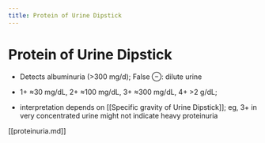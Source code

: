 ```yaml
---
title: Protein of Urine Dipstick
---
```

# Protein of Urine Dipstick

* Detects albuminuria (>300 mg/d); False ⊖: dilute urine
 
* 1+ ≈30 mg/dL, 2+ ≈100 mg/dL, 3+ ≈300 mg/dL, 4+ >2 g/dL; 
* interpretation depends on [[Specific gravity of Urine Dipstick]]; eg, 3+ in very concentrated urine might not indicate heavy proteinuria
 
[[proteinuria.md]]
